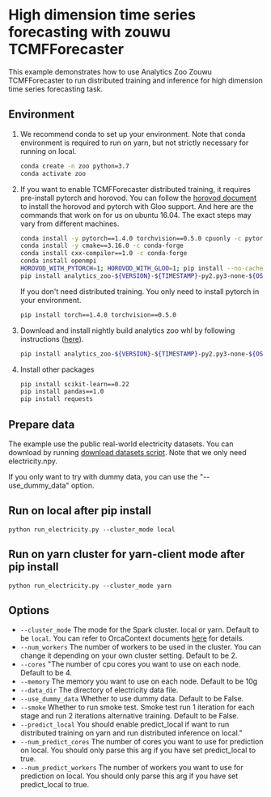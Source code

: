 # High dimension time series forecasting with zouwu TCMFForecaster 

This example demonstrates how to use Analytics Zoo Zouwu TCMFForecaster to run distributed training 
and inference for high dimension time series forecasting task.


## Environment
1. We recommend conda to set up your environment. Note that conda environment is required to run on 
yarn, but not strictly necessary for running on local. 
    ```bash
    conda create -n zoo python=3.7
    conda activate zoo
    ```

2. If you want to enable TCMFForecaster distributed training, it requires pre-install pytorch and horovod. You can follow the [horovod document](https://github.com/horovod/horovod/blob/master/docs/install.rst) to install the horovod and pytorch with Gloo support.
And here are the commands that work on for us on ubuntu 16.04. The exact steps may vary from different machines.

    ```bash
    conda install -y pytorch==1.4.0 torchvision==0.5.0 cpuonly -c pytorch
    conda install -y cmake==3.16.0 -c conda-forge
    conda install cxx-compiler==1.0 -c conda-forge
    conda install openmpi
    HOROVOD_WITH_PYTORCH=1; HOROVOD_WITH_GLOO=1; pip install --no-cache-dir horovod==0.19.1
    pip install analytics_zoo-${VERSION}-${TIMESTAMP}-py2.py3-none-${OS}_x86_64.whl[ray]
    ```

    If you don't need distributed training. You only need to install pytorch in your environment.

    ```bash
    pip install torch==1.4.0 torchvision==0.5.0
    ```

3. Download and install nightly build analytics zoo whl by following instructions ([here](https://analytics-zoo.github.io/master/#PythonUserGuide/install/#install-the-latest-nightly-build-wheels-for-pip)).
    ```bash
    pip install analytics_zoo-${VERSION}-${TIMESTAMP}-py2.py3-none-${OS}_x86_64.whl[ray]
    ```

4. Install other packages
    ```bash
    pip install scikit-learn==0.22
    pip install pandas==1.0
    pip install requests
    ```

## Prepare data
The example use the public real-world electricity datasets. You can download by running [download datasets script](https://github.com/rajatsen91/deepglo/blob/master/datasets/download-data.sh). Note that we only need electricity.npy.

If you only want to try with dummy data, you can use the "--use_dummy_data" option.

## Run on local after pip install
```
python run_electricity.py --cluster_mode local
```

## Run on yarn cluster for yarn-client mode after pip install
```
python run_electricity.py --cluster_mode yarn
```

## Options
* `--cluster_mode` The mode for the Spark cluster. local or yarn. Default to be `local`. You can refer to OrcaContext documents [here](https://analytics-zoo.github.io/master/#Orca/context/) for details.
* `--num_workers` The number of workers to be used in the cluster. You can change it depending on your own cluster setting. Default to be 2.
* `--cores` "The number of cpu cores you want to use on each node. Default to be 4.
* `--memory` The memory you want to use on each node. Default to be 10g
* `--data_dir` The directory of electricity data file.
* `--use_dummy_data` Whether to use dummy data. Default to be False.
* `--smoke` Whether to run smoke test. Smoke test run 1 iteration for each stage and run 2 iterations alternative training. Default to be False.
* `--predict_local` You should enable predict_local if want to run distributed training on yarn and run distributed inference on local."
* `--num_predict_cores` The number of cores you want to use for prediction on local. You should only parse this arg if you have set predict_local to true.
* `--num_predict_workers` The number of workers you want to use for prediction on local. You should only parse this arg if you have set predict_local to true.